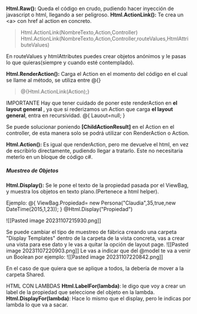 **Html.Raw():** Queda el código en crudo, pudiendo hacer inyección de javascript o html, llegando a ser peligroso.
**Html.ActionLink():** Te crea un \<a\> con href al action en concreto.

>Html.ActionLink(NombreTexto,Action,Controller)
>Html.ActionLink(NombreTexto,Action,Controller,routeValues,HtmlAttributeValues)

En routeValues y htmlAttributes puedes crear objetos anónimos y le pasas lo que quieras(siempre y cuando esté contemplado).

**Html.RenderAction():** Carga el Action en el momento del código en el cual se llame al método, se utiliza entre @\{\}
>@\{Html.ActionLink(Action);\}

IMPORTANTE
Hay que tener cuidado de poner este renderAction en **el layout general** , ya que si rederizamos un Action que carga **el layout general**, entra en recursividad.
@{
	Lauout=null;
}

Se puede solucionar poniendo **\[ChildActionResult\]** en el Action en el controller, de esta manera solo se podrá utilizar con RenderAction o Action.

**Html.Action():** Es igual que renderAction, pero me devuelve el html, en vez de escribirlo directamente, pudiendo llegar a tratarlo.
Este no necesitaria meterlo en un bloque de código c#.
##### Muestreo de Objetos
**Html.Display():** Se le pone el texto de la propiedad pasada por el ViewBag, y muestra los objetos en texto plano.(Pertenece a html helper).

Ejemplo:
@{
ViewBag.Propiedad= new Persona("Claudia",35,true,new DateTime(2015,1,23));
}
@Html.Display("Propiedad")

![[Pasted image 20231107215930.png]]

Se puede cambiar el tipo de muestreo de fábrica creando una carpeta "Display Templates" dentro de la carpeta de la vista concreta, vas a crear una vista para ese dato y le vas a quitar la opción de layout page.
![[Pasted image 20231107220903.png]]
 Le vas a indicar que del @model te va a venir un Boolean por ejemplo:
![[Pasted image 20231107220842.png]]

En el caso de que quiera que se aplique a todos, la debería de mover a la carpeta Shared.

HTML CON LAMBDAS
**Html.LabelFor(lambda)**: le digo que voy a crear un label de la propiedad que seleccione del objeto en la lambda.
**Html.DisplayFor(lambda)**: Hace lo mismo que el display, pero le indicas por lambda lo que va a sacar.
